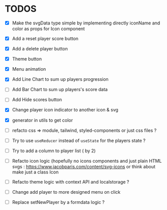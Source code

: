 # TODOS

- [x] Make the svgData type simple by implementing directly iconName and color as props for Icon component
- [x] Add a reset player score button
- [x] Add a delete player button
- [x] Theme button
- [x] Menu animation
- [x] Add Line Chart to sum up players progression
- [ ] Add Bar Chart to sum up players's score data
- [ ] Add Hide scores button
- [x] Change player icon indicator to another icon & svg
- [x] generator in utils to get color
- [ ] refacto css => module, tailwind, styled-components or just css files ?

- [ ] Try to use `useReducer` instead of `useState` for the players state ?
- [ ] Try to add a column to player list ( by 2)

- [ ] Refacto icon logic (hopefully no icons components and just plain HTML svgs : <a>https://www.jacobparis.com/content/svg-icons</a> or think about make just a class Icon
- [ ] Refacto theme logic with context API and localstorage ?
- [ ] Change add player to more designed menu on click
- [ ] Replace setNewPlayer by a formdata logic ?
